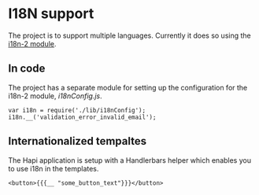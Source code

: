 # I18N support

The project is to support multiple languages. Currently it does so using the [i18n-2 module](https://www.npmjs.org/package/i18n-2).

## In code

The project has a separate module for setting up the configuration for the i18n-2 module, _i18nConfig.js_.

	var i18n = require('./lib/i18nConfig');
	i18n.__('validation_error_invalid_email');

## Internationalized tempaltes

The Hapi application is setup with a Handlerbars helper which enables you to use i18n in the templates.

	<button>{{{__ "some_button_text"}}}</button>

